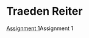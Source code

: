 <h1>Traeden Reiter</h1>

<p><a href="Biotoxi.github.io/Html Code/TraedenReiterOnlineNewsArticle.html" target="blank">Assignment 1</a>Assignment 1</p>
